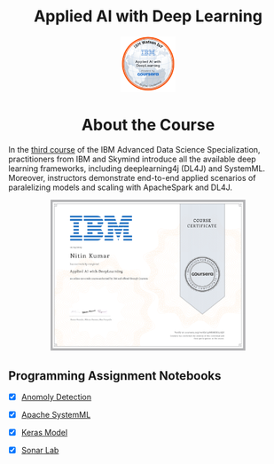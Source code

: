 <h1 align="center">Applied AI with Deep Learning</h1>


<p align="center">
<img src="https://github.com/ntnnitinkr/courses-certifications/blob/master/IBM-Advanced-Data-Science/Applied%20AI%20with%20Deep%20Learning/Applied%2BAI%2Bwith%2BDeep%2BLearning.png" width="20%" height="20%">
</p>

<h1 align="center">About the Course</h1>

In the [third course](https://www.coursera.org/learn/ai) of the IBM Advanced Data Science Specialization, practitioners from IBM and Skymind introduce all the available deep learning frameworks, including deeplearning4j (DL4J) and SystemML. Moreover, instructors demonstrate end-to-end applied scenarios of paralelizing  models and scaling with ApacheSpark and DL4J.

<p align="center">
<img src="https://github.com/ntnnitinkr/courses-certifications/blob/master/IBM-Advanced-Data-Science/Applied%20AI%20with%20Deep%20Learning/Applied%2BAI%2Bwith%2BDeep%2BLearning.jpg" width="70%" height="60%">
</p>

## Programming Assignment Notebooks

- [x] [Anomoly Detection](https://github.com/ntnnitinkr/courses-certifications/blob/master/IBM-Advanced-Data-Science/Applied%20AI%20with%20Deep%20Learning/Assignment%20Anomaly%20Detection.ipynb)
- [x] [Apache SystemML](https://github.com/ntnnitinkr/courses-certifications/blob/master/IBM-Advanced-Data-Science/Applied%20AI%20with%20Deep%20Learning/Assignment%20SystemML.ipynb)
- [x] [Keras Model](https://github.com/ntnnitinkr/courses-certifications/blob/master/IBM-Advanced-Data-Science/Applied%20AI%20with%20Deep%20Learning/Assignment%20Keras.ipynb)
- [x] [Sonar Lab](https://github.com/ntnnitinkr/courses-certifications/blob/master/IBM-Advanced-Data-Science/Applied%20AI%20with%20Deep%20Learning/SonarLab.ipynb)

